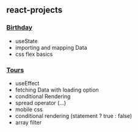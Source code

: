 ## react-projects

### [Birthday](https://react-project-birthday.netlify.app)

- useState
- importing and mapping Data
- css flex basics

### [Tours](https://tours-project-react.netlify.app)

- useEffect
- fetching Data with loading option
- conditional Rendering
- spread operator (...)
- mobile css
- conditional rendering (statement ? true : false)
- array filter
